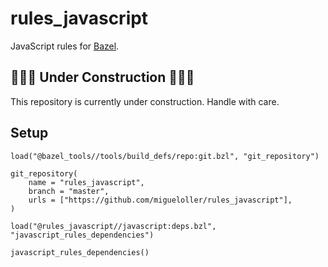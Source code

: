 # rules_javascript

JavaScript rules for [Bazel](https://bazel.build).

## 🚧🚧🚧 Under Construction 🚧🚧🚧

This repository is currently under construction. Handle with care.

## Setup

```starlark
load("@bazel_tools//tools/build_defs/repo:git.bzl", "git_repository")

git_repository(
    name = "rules_javascript",
    branch = "master",
    urls = ["https://github.com/migueloller/rules_javascript"],
)

load("@rules_javascript//javascript:deps.bzl", "javascript_rules_dependencies")

javascript_rules_dependencies()
```
